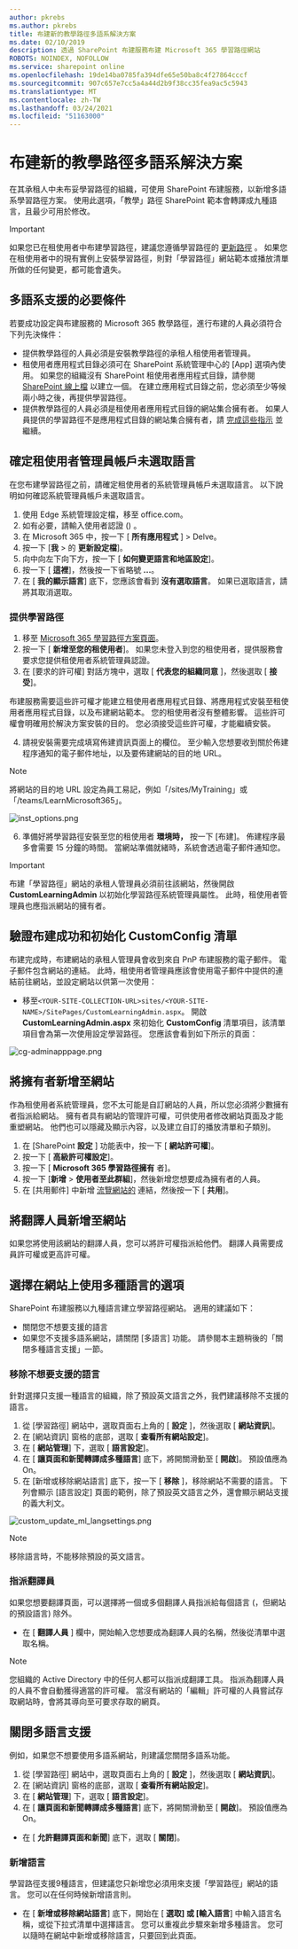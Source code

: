 ```yaml
---
author: pkrebs
ms.author: pkrebs
title: 布建新的教學路徑多語系解決方案
ms.date: 02/10/2019
description: 透過 SharePoint 布建服務布建 Microsoft 365 學習路徑網站
ROBOTS: NOINDEX, NOFOLLOW
ms.service: sharepoint online
ms.openlocfilehash: 19de14ba0785fa394dfe65e50ba8c4f27864cccf
ms.sourcegitcommit: 907c657e7cc5a4a44d2b9f38cc35fea9ac5c5943
ms.translationtype: MT
ms.contentlocale: zh-TW
ms.lasthandoff: 03/24/2021
ms.locfileid: "51163000"
---
```

# <a name="provision-a-new-learning-pathways-multilingual-solution"></a>布建新的教學路徑多語系解決方案
在其承租人中未布妥學習路徑的組織，可使用 SharePoint 布建服務，以新增多語系學習路徑方案。 使用此選項，「教學」路徑 SharePoint 範本會轉譯成九種語言，且最少可用於修改。 

> [!IMPORTANT]
> 如果您已在租使用者中布建學習路徑，建議您遵循學習路徑的 [更新路徑](custom_update_ml.md) 。 如果您在租使用者中的現有實例上安裝學習路徑，則對「學習路徑」網站範本或播放清單所做的任何變更，都可能會遺失。

## <a name="prerequisites-for-multilingual-support"></a>多語系支援的必要條件
 
若要成功設定與布建服務的 Microsoft 365 教學路徑，進行布建的人員必須符合下列先決條件： 
 
- 提供教學路徑的人員必須是安裝教學路徑的承租人租使用者管理員。  
- 租使用者應用程式目錄必須可在 SharePoint 系統管理中心的 [App] 選項內使用。 如果您的組織沒有 SharePoint 租使用者應用程式目錄，請參閱 [SharePoint 線上檔](/sharepoint/use-app-catalog) 以建立一個。 在建立應用程式目錄之前，您必須至少等候兩小時之後，再提供學習路徑。  
- 提供教學路徑的人員必須是租使用者應用程式目錄的網站集合擁有者。 如果人員提供的學習路徑不是應用程式目錄的網站集合擁有者，請 [完成這些指示](addappadmin.md) 並繼續。 

## <a name="ensure-the-tenant-admin-account-doesnt-have-a-language-selected"></a>確定租使用者管理員帳戶未選取語言
在您布建學習路徑之前，請確定租使用者的系統管理員帳戶未選取語言。 以下說明如何確認系統管理員帳戶未選取語言。 
1.  使用 Edge 系統管理設定檔，移至 office.com。
2.  如有必要，請輸入使用者認證 () 。
3.  在 Microsoft 365 中，按一下 [ **所有應用程式** ] > Delve。 
4.  按一下 [**我**  >  的 **更新設定檔**]。
5.  向中向左下向下方，按一下 [ **如何變更語言和地區設定**]。
6.  按一下 [ **這裡**]，然後按一下省略號 **...**。
7.  在 [ **我的顯示語言**] 底下，您應該會看到 **沒有選取語言**。 如果已選取語言，請將其取消選取。

### <a name="to-provision-learning-pathways"></a>提供學習路徑

1. 移至 [Microsoft 365 學習路徑方案頁面](https://provisioning.sharepointpnp.com/details/3df8bd55-b872-4c9d-88e3-6b2f05344239)。
2. 按一下 [ **新增至您的租使用者**]。 如果您未登入到您的租使用者，提供服務會要求您提供租使用者系統管理員認證。 
3. 在 [要求的許可權] 對話方塊中，選取 [ **代表您的組織同意** ]，然後選取 [ **接受**]。

布建服務需要這些許可權才能建立租使用者應用程式目錄、將應用程式安裝至租使用者應用程式目錄，以及布建網站範本。 您的租使用者沒有整體影響。 這些許可權會明確用於解決方案安裝的目的。 您必須接受這些許可權，才能繼續安裝。

4. 請視安裝需要完成填寫佈建資訊頁面上的欄位。 至少輸入您想要收到關於佈建程序通知的電子郵件地址，以及要佈建網站的目的地 URL。  
> [!NOTE]
> 將網站的目的地 URL 設定為員工易記，例如「/sites/MyTraining」或「/teams/LearnMicrosoft365」。

![inst_options.png](media/inst_options.png)

6. 準備好將學習路徑安裝至您的租使用者 **環境時，** 按一下 [布建]。  佈建程序最多會需要 15 分鐘的時間。 當網站準備就緒時，系統會透過電子郵件通知您。 

> [!IMPORTANT]
> 布建「學習路徑」網站的承租人管理員必須前往該網站，然後開啟 **CustomLearningAdmin** 以初始化學習路徑系統管理員屬性。 此時，租使用者管理員也應指派網站的擁有者。 

## <a name="validate-provisioning-success-and-initialize-the-customconfig-list"></a>驗證布建成功和初始化 CustomConfig 清單

布建完成時，布建網站的承租人管理員會收到來自 PnP 布建服務的電子郵件。 電子郵件包含網站的連結。 此時，租使用者管理員應該會使用電子郵件中提供的連結前往網站，並設定網站以供第一次使用：

- 移至`<YOUR-SITE-COLLECTION-URL>sites/<YOUR-SITE-NAME>/SitePages/CustomLearningAdmin.aspx`。 開啟 **CustomLearningAdmin.aspx** 來初始化 **CustomConfig** 清單項目，該清單項目會為第一次使用設定學習路徑。 您應該會看到如下所示的頁面：

![cg-adminapppage.png](media/cg-adminapppage.png)

## <a name="add-owners-to-site"></a>將擁有者新增至網站
作為租使用者系統管理員，您不太可能是自訂網站的人員，所以您必須將少數擁有者指派給網站。 擁有者具有網站的管理許可權，可供使用者修改網站頁面及才能重塑網站。 他們也可以隱藏及顯示內容，以及建立自訂的播放清單和子類別。  

1. 在 [SharePoint **設定** ] 功能表中，按一下 [ **網站許可權**]。
2. 按一下 [ **高級許可權設定**]。
3. 按一下 [ **Microsoft 365 學習路徑擁有** 者]。
4. 按一下 [**新增**  >  **使用者至此群組**]，然後新增您想要成為擁有者的人員。 
5. 在 [共用郵件] 中新增 [流覽網站的](custom_exploresite.md) 連結，然後按一下 [ **共用**]。

## <a name="add-translators-to-the-site"></a>將翻譯人員新增至網站
如果您將使用該網站的翻譯人員，您可以將許可權指派給他們。 翻譯人員需要成員許可權或更高許可權。 

## <a name="choose-options-for-using-multiple-languages-on-the-site"></a>選擇在網站上使用多種語言的選項
SharePoint 布建服務以九種語言建立學習路徑網站。 適用的建議如下：
- 關閉您不想要支援的語言
- 如果您不支援多語系網站，請關閉 [多語言] 功能。 請參閱本主題稍後的「關閉多種語言支援」一節。

### <a name="remove-languages-you-dont-want-to-support"></a>移除不想要支援的語言
針對選擇只支援一種語言的組織，除了預設英文語言之外，我們建議移除不支援的語言。 
1. 從 [學習路徑] 網站中，選取頁面右上角的 [ **設定** ]，然後選取 [ **網站資訊**]。
2. 在 [網站資訊] 窗格的底部，選取 [ **查看所有網站設定**]。
3. 在 [ **網站管理**] 下，選取 [ **語言設定**]。
4. 在 [ **讓頁面和新聞轉譯成多種語言**] 底下，將開關滑動至 [ **開啟**]。 預設值應為 On。
5. 在 [新增或移除網站語言] 底下，按一下 [ **移除** ]，移除網站不需要的語言。 下列會顯示 [語言設定] 頁面的範例，除了預設英文語言之外，還會顯示網站支援的義大利文。

![custom_update_ml_langsettings.png](media/custom_update_ml_langsettings.png)

> [!NOTE]
> 移除語言時，不能移除預設的英文語言。 

### <a name="assign-translators"></a>指派翻譯員
如果您想要翻譯頁面，可以選擇將一個或多個翻譯人員指派給每個語言 (，但網站的預設語言) 除外。 
- 在 [ **翻譯人員** ] 欄中，開始輸入您想要成為翻譯人員的名稱，然後從清單中選取名稱。 

> [!NOTE]
> 您組織的 Active Directory 中的任何人都可以指派成翻譯工具。 指派為翻譯人員的人員不會自動獲得適當的許可權。 當沒有網站的「編輯」許可權的人員嘗試存取網站時，會將其導向至可要求存取的網頁。

## <a name="turn-off-multilingual-support"></a>關閉多語言支援
例如，如果您不想要使用多語系網站，則建議您關閉多語系功能。 

1. 從 [學習路徑] 網站中，選取頁面右上角的 [ **設定** ]，然後選取 [ **網站資訊**]。
2. 在 [網站資訊] 窗格的底部，選取 [ **查看所有網站設定**]。
3. 在 [ **網站管理**] 下，選取 [ **語言設定**]。
4. 在 [ **讓頁面和新聞轉譯成多種語言**] 底下，將開關滑動至 [ **開啟**]。 預設值應為 On。
- 在 [ **允許翻譯頁面和新聞**] 底下，選取 [ **關閉**]。 

### <a name="add-languages"></a>新增語言
學習路徑支援9種語言，但建議您只新增您必須用來支援「學習路徑」網站的語言。 您可以在任何時候新增語言則。 
- 在 [ **新增或移除網站語言**] 底下，開始在 [ **選取] 或 [輸入語言**] 中輸入語言名稱，或從下拉式清單中選擇語言。 您可以重複此步驟來新增多種語言。 您可以隨時在網站中新增或移除語言，只要回到此頁面。